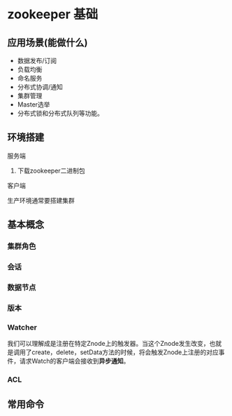 # zookeeper 基础

## 应用场景(能做什么)

- 数据发布/订阅
- 负载均衡
- 命名服务
- 分布式协调/通知
- 集群管理
- Master选举
- 分布式锁和分布式队列等功能。

## 环境搭建

服务端

1. 下载zookeeper二进制包





客户端



生产环境通常要搭建集群





## 基本概念

### 集群角色

### 会话

### 数据节点



### 版本

### Watcher

我们可以理解成是注册在特定Znode上的触发器。当这个Znode发生改变，也就是调用了create，delete，setData方法的时候，将会触发Znode上注册的对应事件，请求Watch的客户端会接收到**异步通知**。

### ACL



## 常用命令

